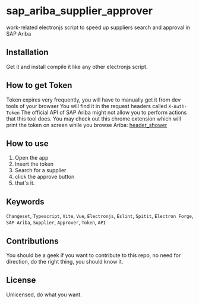 # sap_ariba_supplier_approver

 work-related electronjs script to speed up suppliers search and approval in SAP Ariba

## Installation

Get it and install compile it like any other electronjs script.

## How to get Token

Token expires very frequently, you will have to manually get it from dev tools of your browser
You will find it in the request headers called `X-Auth-Token`
The official API of SAP Ariba might not allow you to perform actions that this tool does.
You may check out this chrome extension which will print the token on screen while you browse Ariba: [header_shower](https://github.com/mo9a7i/ts_chrome_ext_header_shower)

## How to use

1. Open the app
2. Insert the token
3. Search for a supplier
4. click the approve button
5. that's it.

## Keywords

`Changeset`, `Typescript`, `Vite`, `Vue`, `Electronjs`, `Eslint`, `Spitit`, `Electron Forge`, `SAP Ariba`, `Supplier`, `Approver`, `Token`, `API`

## Contributions

You should be a geek if you want to contribute to this repo, no need for direction, do the right thing, you should know it.

## License

Unlicensed, do what you want.
